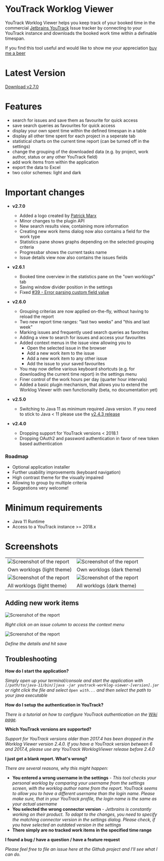 YouTrack Worklog Viewer
=======================
YouTrack Worklog Viewer helps you keep track of your booked time in the commercial [Jetbrains YouTrack](https://www.jetbrains.com/youtrack/) Issue tracker 
by connecting to your YouTrack  instance and downloads the booked work time within a definable timespan. 

If you find this tool useful and would like to show me your appreciation [buy me a beer](https://www.paypal.me/patrickbrandes)

# Latest Version

[Download v2.7.0](https://github.com/pbauerochse/youtrack-worklog-viewer/releases/tag/2.7.0)

# Features

* search for issues and save them as favourite for quick access
* save search queries as favourites for quick access
* display your own spent time within the defined timespan in a table
* display all other time spent for each project in a seperate tab
* statistical charts on the current time report (can be turned off in the settings)
* change the grouping of the downloaded data (e.g. by project, work author, status or any other YouTrack field)
* add work items from within the application
* export the data to Excel
* two color schemes: light and dark

# Important changes
* **v2.7.0**  
  * Added a logo created by [Patrick Marx](https://twitter.com/ptrckmrx)
  * Minor changes to the plugin API
  * New search results view, containing more information
  * Creating new work items dialog now also contains a field for the work type
  * Statistics pane shows graphs depending on the selected grouping criteria
  * Progressbar shows the current tasks name
  * Issue details view now also contains the issues fields

* **v2.6.1**
  * Booked time overview in the statistics pane on the "own worklogs" tab
  * Saving window divider position in the settings
  * Fixed [#39 - Error parsing custom field value](https://github.com/pbauerochse/youtrack-worklog-viewer/issues/39)

* **v2.6.0**
  * Grouping criterias are now applied on-the-fly, without having to reload the report
  * Two new report time ranges: "last two weeks" and "this and last week"
  * Marking issues and frequently used search queries as favorites
  * Adding a view to search for issues and access your favourites
  * Added context menus in the issue view allowing you to
       * Open the selected issue in the browser
       * Add a new work item to the issue
       * Add a new work item to any other issue
       * Add the issue to your saved favourites
  * You may now define various keyboard shortcuts (e.g. for downloading the current time report) in the settings menu
  * Finer control of the work hours per day (quarter hour intervals)  
  * Added a basic plugin mechanism, that allows you to extend the Worklog Viewer with own functionality (beta, no documentation yet)
* **v2.5.0**
  * Switching to Java 11 as minimum required Java version. If you need to stick to Java < 11 please use the [v2.4.3 release](https://github.com/pbauerochse/youtrack-worklog-viewer/releases/tag/2.4.3) 
* **v2.4.0**
  * Dropping support for YouTrack versions < 2018.1
  * Dropping OAuth2 and password authentication in favor of new token based authentication
  
### Roadmap
  * Optional application installer
  * Further usability improvements (keyboard navigation)
  * High contrast theme for the visually impaired
  * Allowing to group by multiple criteria
  * Suggestions very welcome!

# Minimum requirements

* Java 11 Runtime
* Access to a YouTrack instance >= 2018.x
 
# Screenshots

| |  |
|:---|:---|
| ![Screenshot of the report](https://raw.githubusercontent.com/pbauerochse/youtrack-worklog-viewer/master/docs/screenshots/own-worklogs-bright.png) | ![Screenshot of the report](https://raw.githubusercontent.com/pbauerochse/youtrack-worklog-viewer/master/docs/screenshots/own-worklogs-dark.png) |
| Own worklogs (light theme) | Own worklogs (dark theme)|
| ![Screenshot of the report](https://raw.githubusercontent.com/pbauerochse/youtrack-worklog-viewer/master/docs/screenshots/all-worklogs-bright.png) | ![Screenshot of the report](https://raw.githubusercontent.com/pbauerochse/youtrack-worklog-viewer/master/docs/screenshots/all-worklogs-dark.png) |
| All worklogs (light theme) | All worklogs (dark theme)|

## Adding new work items
![Screenshot of the report](https://raw.githubusercontent.com/pbauerochse/youtrack-worklog-viewer/master/docs/screenshots/add-work-item/context-menu.png)

*Right click on an issue column to access the context menu*

![Screenshot of the report](https://raw.githubusercontent.com/pbauerochse/youtrack-worklog-viewer/master/docs/screenshots/add-work-item/add-work-item-screen.png)

*Define the details and hit save*

## Troubleshooting

**How do I start the application?**

*Simply open up your terminal/console and start the application with `[/path/to/java-11/bin/]java -jar youtrack-worklog-viewer-[version].jar` or right click the file and select `Open with...` and then select the path to your java executable*

**How do I setup the authentication in YouTrack?**

*There is a tutorial on how to configure YouTrack authentication on the [Wiki page](https://github.com/pbauerochse/youtrack-worklog-viewer/wiki/Authentication-with-YouTrack).*

**Which YouTrack versions are supported?**

*Support for YouTrack versions older than 2017.4 has been dropped in the Worklog Viewer version 2.4.0. If you have a YouTrack version between 6 and 2017.4, please use any YouTrack WorklogViewer release before 2.4.0*

**I just get a blank report. What's wrong?**

*There are several reasons, why this might happen:*

* **You entered a wrong username in the settings** - *This tool checks your personal worklog by comparing your username from the settings screen, with the worklog author name from the report. YouTrack seems to allow you to have a different username than the login name. Please make sure, that in your YouTrack profile, the login name is the same as your actual username*
* **You selected the wrong connector version** - *Jetbrains is constantly working on their product. To adapt to the changes, you need to specify the matching connector version in the settings dialog. Please check, if you have selected an outdated version in the settings*
* **There simply are no tracked work items in the specified time range**

**I found a bug / have a question / have a feature request**

*Please feel free to file an issue here at the Github project and I'll see what I can do.*
